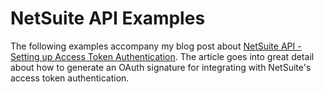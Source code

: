 NetSuite API Examples
=====================

The following examples accompany my blog post about <a href="https://www.endyourif.com/netsuite-api-setting-up-access-token-authentication/">NetSuite API - Setting up Access Token Authentication</a>. The article goes into great detail about how to generate an OAuth signature for integrating with NetSuite's access token authentication.